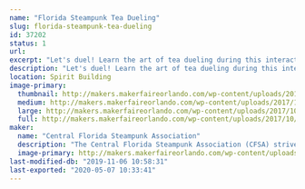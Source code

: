 ```yaml
---
name: "Florida Steampunk Tea Dueling"
slug: florida-steampunk-tea-dueling
id: 37202
status: 1
url: 
excerpt: "Let's duel! Learn the art of tea dueling during this interactive competition of skill and unwavering nerve. "
description: "Let's duel! Learn the art of tea dueling during this interactive competition of skill and unwavering nerve. Hosted by the Central Florida Steampunk Association, after a short presentation of the rules, duelists will take their seats to compete. Spaces are limited. Volunteer duelists will have the opportunity to register at the beginning of the duel. Must be 18 years or older. May your biscuits be crisp and your nom absolutely sublime!"
location: Spirit Building
image-primary:
  thumbnail: http://makers.makerfaireorlando.com/wp-content/uploads/2017/10/Adobe-Spark-3-1-150x150.jpg
  medium: http://makers.makerfaireorlando.com/wp-content/uploads/2017/10/Adobe-Spark-3-1-300x169.jpg
  large: http://makers.makerfaireorlando.com/wp-content/uploads/2017/10/Adobe-Spark-3-1-1024x576.jpg
  full: http://makers.makerfaireorlando.com/wp-content/uploads/2017/10/Adobe-Spark-3-1.jpg
maker:
  name: "Central Florida Steampunk Association"
  description: "The Central Florida Steampunk Association (CFSA) strives to bring Steampunk to anyone who is interested in the genre, or interested in learning how we make our props and costumes.  Our members have experience in leather working, jewelry making, sewing, prop making, simple wearable electronics, and much more.  We frequently hold classes in an effort to share our knowledge base and encourage learners to try new skills.  We'll have several items on display to showcase some of the skills and classes we have to offer.  "
  image-primary: http://makers.makerfaireorlando.com/wp-content/uploads/2017/10/Adobe-Spark-1-1024x1024.jpg
last-modified-db: "2019-11-06 10:58:31"
last-exported: "2020-05-07 10:33:41"
---
```


